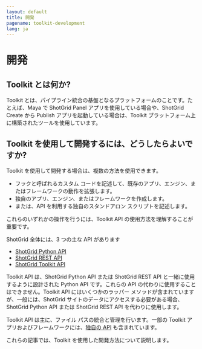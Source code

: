 ```yaml
---
layout: default
title: 開発
pagename: toolkit-development
lang: ja
---
```


# 開発

## Toolkit とは何か?

Toolkit とは、パイプライン統合の基盤となるプラットフォームのことです。たとえば、Maya で ShotGrid Panel アプリを使用している場合や、ShotGrid Create から Publish アプリを起動している場合は、Toolkit プラットフォーム上に構築されたツールを使用しています。

## Toolkit を使用して開発するには、どうしたらよいですか?

Toolkit を使用して開発する場合は、複数の方法を使用できます。

- フックと呼ばれるカスタム コードを記述して、既存のアプリ、エンジン、またはフレームワークの動作を拡張します。
- 独自のアプリ、エンジン、またはフレームワークを作成します。
- または、API を利用する独自のスタンドアロン スクリプトを記述します。

これらのいずれかの操作を行うには、Toolkit API の使用方法を理解することが重要です。

ShotGrid 全体には、3 つの主な API があります
- [ShotGrid Python API](https://developer.shotgunsoftware.com/python-api)
- [ShotGrid REST API](https://developer.shotgunsoftware.com/rest-api/)
- [ShotGrid Toolkit API](https://developer.shotgunsoftware.com/tk-core)

Toolkit API は、ShotGrid Python API または ShotGrid REST API と一緒に使用するように設計された Python API です。これらの API の代わりに使用することはできません。Toolkit API にはいくつかのラッパー メソッドが含まれていますが、一般には、ShotGrid サイトのデータにアクセスする必要がある場合、ShotGrid Python API または ShotGrid REST API を代わりに使用します。

Toolkit API は主に、ファイル パスの統合と管理を行います。一部の Toolkit アプリおよびフレームワークには、[独自の API](../../reference/pipeline-integrations.md) も含まれています。

これらの記事では、Toolkit を使用した開発方法について説明します。